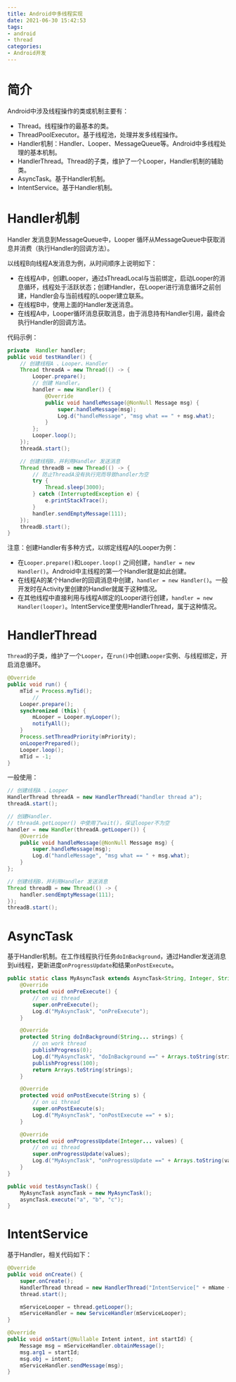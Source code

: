 ```yaml
---
title: Android中多线程实现
date: 2021-06-30 15:42:53
tags:
- android
- thread
categories:
- Android开发
---
```


# 简介

Android中涉及线程操作的类或机制主要有：

- Thread。线程操作的最基本的类。
- ThreadPoolExecutor。基于线程池，处理并发多线程操作。
- Handler机制：Handler、Looper、MessageQueue等。Android中多线程处理的基本机制。
- HandlerThread。Thread的子类，维护了一个Looper，Handler机制的辅助类。
- AsyncTask。基于Handler机制。
- IntentService。基于Handler机制。

# Handler机制

Handler 发消息到MessageQueue中，Looper 循环从MessageQueue中获取消息并消费（执行Handler的回调方法）。

以线程B向线程A发消息为例，从时间顺序上说明如下：

- 在线程A中，创建Looper，通过sThreadLocal与当前绑定，启动Looper的消息循环，线程处于活跃状态；创建Handler，在Looper进行消息循环之前创建，Handler会与当前线程的Looper建立联系。
- 在线程B中，使用上面的Handler发送消息。
- 在线程A中，Looper循环消息获取消息，由于消息持有Handler引用，最终会执行Handler的回调方法。

代码示例：

```java
private  Handler handler;
public void testHandler() {
    // 创建线程A 、Looper、Handler
    Thread threadA = new Thread(() -> {
        Looper.prepare();
        // 创建 Handler。
        handler = new Handler() {
            @Override
            public void handleMessage(@NonNull Message msg) {
                super.handleMessage(msg);
                Log.d("handleMessage", "msg what == " + msg.what);
            }
        };
        Looper.loop();
    });
    threadA.start();

    // 创建线程B，并利用Handler 发送消息
    Thread threadB = new Thread(() -> {
        // 防止ThreadA没有执行完而导致handler为空
        try {
            Thread.sleep(3000);
        } catch (InterruptedException e) {
            e.printStackTrace();
        }
        handler.sendEmptyMessage(111);
    });
    threadB.start();
}
```

注意：创建Handler有多种方式，以绑定线程A的Looper为例：

- 在`Looper.prepare()`和`Looper.loop()` 之间创建，`handler = new Handler()`。Android中主线程的第一个Handler就是如此创建。
- 在线程A的某个Handler的回调消息中创建，`handler = new Handler()`。一般开发时在Activity里创建的Handler就属于这种情况。
- 在其他线程中直接利用与线程A绑定的Looper进行创建，`handler = new Handler(looper)`。IntentService里使用HandlerThread，属于这种情况。

# HandlerThread

`Thread`的子类，维护了一个`Looper`，在`run()`中创建`Looper`实例、与线程绑定，开启消息循环。

```java
@Override
public void run() {
    mTid = Process.myTid();
		// 
    Looper.prepare();
    synchronized (this) {
        mLooper = Looper.myLooper();
        notifyAll();
    }
    Process.setThreadPriority(mPriority);
    onLooperPrepared();
    Looper.loop();
    mTid = -1;
}
```

一般使用：

```java
// 创建线程A 、Looper
HandlerThread threadA = new HandlerThread("handler thread a");
threadA.start();

// 创建Handler.
// threadA.getLooper() 中使用了wait()，保证looper不为空
handler = new Handler(threadA.getLooper()) {
    @Override
    public void handleMessage(@NonNull Message msg) {
        super.handleMessage(msg);
        Log.d("handleMessage", "msg what == " + msg.what);
    }
};

// 创建线程B，并利用Handler 发送消息
Thread threadB = new Thread(() -> {
    handler.sendEmptyMessage(111);
});
threadB.start();
```

# AsyncTask

基于Handler机制。在工作线程执行任务`doInBackground`，通过Handler发送消息到ui线程，更新进度`onProgressUpdate`和结果`onPostExecute`。

```java
public static class MyAsyncTask extends AsyncTask<String, Integer, String> {
    @Override
    protected void onPreExecute() {
        // on ui thread
        super.onPreExecute();
        Log.d("MyAsyncTask", "onPreExecute");
    }

    @Override
    protected String doInBackground(String... strings) {
        // on work thread
        publishProgress(0);
        Log.d("MyAsyncTask", "doInBackground ==" + Arrays.toString(strings));
        publishProgress(100);
        return Arrays.toString(strings);
    }

    @Override
    protected void onPostExecute(String s) {
        // on ui thread
        super.onPostExecute(s);
        Log.d("MyAsyncTask", "onPostExecute ==" + s);
    }

    @Override
    protected void onProgressUpdate(Integer... values) {
        // on ui thread
        super.onProgressUpdate(values);
        Log.d("MyAsyncTask", "onProgressUpdate ==" + Arrays.toString(values));
    }
}

public void testAsyncTask() {
    MyAsyncTask asyncTask = new MyAsyncTask();
    asyncTask.execute("a", "b", "c");
}
```

# IntentService

基于Handler，相关代码如下：

```java
@Override
public void onCreate() {
    super.onCreate();
    HandlerThread thread = new HandlerThread("IntentService[" + mName + "]");
    thread.start();

    mServiceLooper = thread.getLooper();
    mServiceHandler = new ServiceHandler(mServiceLooper);
}

@Override
public void onStart(@Nullable Intent intent, int startId) {
    Message msg = mServiceHandler.obtainMessage();
    msg.arg1 = startId;
    msg.obj = intent;
    mServiceHandler.sendMessage(msg);
}
```
